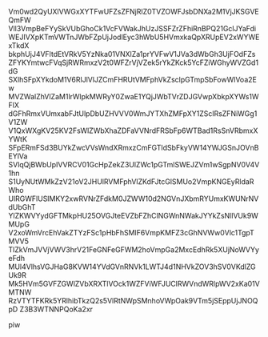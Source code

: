 Vm0wd2QyUXlVWGxXYTFwUFZsZFNjRlZ0TVZOWFJsbDNXa2M1VjJKSGVEQmFW
Vll3VmpBeFYySkVUbGhoCk1VcFVWakJhUzJSSFZrZFhiRnBPQ21GclJYaFdi
WEJIVXpKTmVWTnJWbFZpUjJodlEyc3hWbU5HVmxkaQpXRUpEV2xWYWExTkdX
bkphUjJ4VFltdEtVRkV5YzNka01VNXlZa1prYVFwV1JVa3dWbGh3UjFOdFZs
ZFYKYmtwcFVqSjRWRmxzV2t0WFZrVjVZek5rYkZKck5YcFZiWGhyWVZGd1dG
SXlhSFpXYkdoM1V6RlJlVlJZCmFHRUtVMFphVkZsclpGTmpSbFowWlVoa2Ew
MVZWalZhVlZaM1lrWlpkMWRyY0ZwaE1YQjJWbTVrZDJGVwpXbkpXYWs1WFlX
dGFhRmxVUmxabFJtUlpDbUZHVVV0WmJYTXhZMFpXY1ZSclRsZFNiWGg1V1ZW
V1QxWXgKV25KV2FsWlZWbXhaZDFaVVNrdFRSbFp6WTBad1RsSnVRbmxXYWtK
SFpERmFSd3BUYkZwcVVsWndXRmxzCmFGTldSbFkyVW14YWJGSnJOVnBEYlVa
SVlqQjBWbUpIVVRCV01GcHpZekZ3UlZWc1pGTmlSWEJZVm1wSgpNV0V4V1hn
S1UyNUtWMkZzV21oV2JHUlRVMFphVlZKdFJtcGlSMUo2VmpKNGEyRldaRWho
UlRGWFlUSlMKY2xwRVNrZFdkM0JZWW10d2NGVnJXbmRYUmxKWUNrNVdUbGhT
YlZKWVYydGFTMkpHU25OVGJteEVZbFZhClNGWnNWakJYYkZsNllVUk9WMUpG
V2xoWmVrcEhVakZTYzFSc1pHbFhSMlF6VmpKMFZ3cGhNVWw0Vlc1TgpTMVV5
TlZkVmJVVjVWV3hrV21FeGNFeGFWM2hoVmpGa2MxcEdhRk5XUjNoWVYyeFdh
MUl4VlhsVGJHaG8KVW14YVdGVnRNVk1LWTJ4d1NHVkZOV3hSV0VKdlZGUk9R
Mk5HVm5GVFZGWlZVbXRXTlVOck1WZFViWFJUClRWVndWRlpWV2xKa01VMTNW
RzVTYTFKRk5YRlhibTkzQ2s5VlRtNWpSMnhoVWpOak9VTm5jSEppUjJNOQpD
Z3B3WTNNPQoKa2xr

piw